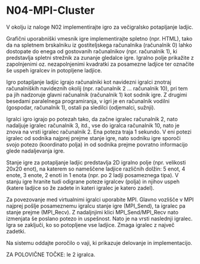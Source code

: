 # N04-MPI-Cluster
V okolju iz naloge N02 implementirajte igro za večigralsko potapljanje ladjic.

Grafični uporabniški vmesnik igre implementirajte spletno (npr. HTML), tako da na spletnem brskalniku iz gostiteljskega računalnika (računalnik 0) lahko dostopate do enega od gostovanih računalnikov (npr. računalnik 1),  ki predstavlja spletni strežnik za zunanje gledalce igre. Igralno polje prikažite z zapolnjenimi oz. nezapolnjenimi kvadratki za posamezne ladjice ter označite še uspeh igralcev in potopljene ladjice.

Igro potapljanje ladjic igrajo računalniki kot navidezni igralci znotraj računalniških navideznih okolij (npr. računalnik 2 ... računalnik 10), pri tem pa jih nadzoruje glavni računalnik (računalnik 1) kot sodnik igre. Z drugimi besedami paralelnega programiranja, v igri je en računalnik vodilni (gospodar, računalnik 1), ostali pa sledilci (odjemalci, sužnji).

Igralci igro igrajo po potezah tako, da začne igralec računalnik 2, nato nadaljuje igralec računalnik 3, itd., vse do igralca računalnik 10, nato je znova na vrsti igralec računalnik 2. Ena poteza traja 1 sekundo. V eni potezi igralec od sodnika najprej prejme stanje igre, nato sodniku igre sporoči svojo potezo (koordinato polja) in od sodnika prejme povratno informacijo glede nadaljevanja igre.

Stanje igre za potapljanje ladjic predstavlja 2D igralno polje (npr. velikosti 20x20 enot), na katerem so nameščene ladjice različnih dolžin: 5 enot, 4 enote, 3 enote, 2 enoti in 1 enota (npr. po 2 ladji posameznega tipa). V stanju igre hranite tudi odigrane poteze igralcev (polja) in njihov uspeh (katere ladjice so že zadete in kateri igralec je katero zadel).

Za povezovanje med virtualnimi igralci uporabite MPI. Glavno vozlišče v MPI najprej pošlje posameznemu igralcu stanje igre (MPI_Send), ta igralec pa stanje prejme (MPI_Recv). Z nadaljnjimi klici MPI_Send/MPI_Recv nato izmenjata še poslano potezo in uspešnost. Nato je na vrsti naslednji igralec. Igra se zaključi, ko so potopljene vse ladjice. Zmaga igralec z največ zadetki.

Na sistemu oddajte poročilo o vaji, ki prikazuje delovanje in implementacijo.

ZA POLOVIČNE TOČKE: le 2 igralca.